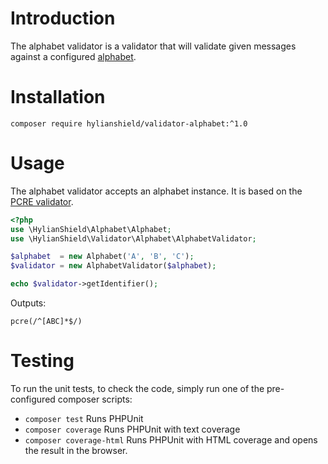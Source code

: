 # Introduction

The alphabet validator is a validator that will validate given messages against
a configured [alphabet](https://github.com/HylianShield/alphabet).

# Installation

```shell
composer require hylianshield/validator-alphabet:^1.0
```

# Usage

The alphabet validator accepts an alphabet instance.
It is based on the [PCRE validator](https://github.com/HylianShield/validator-pcre).

```php
<?php
use \HylianShield\Alphabet\Alphabet;
use \HylianShield\Validator\Alphabet\AlphabetValidator;

$alphabet  = new Alphabet('A', 'B', 'C');
$validator = new AlphabetValidator($alphabet);

echo $validator->getIdentifier();
```

Outputs:

```
pcre(/^[ABC]*$/)
```

# Testing

To run the unit tests, to check the code, simply run one of the pre-configured
composer scripts:

- `composer test` Runs PHPUnit
- `composer coverage` Runs PHPUnit with text coverage
- `composer coverage-html` Runs PHPUnit with HTML coverage and opens the
  result in the browser.
